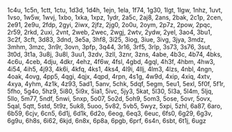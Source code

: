 1c4u, 1c5n, 1ctt, 1ctu, 1d3d, 1d4h, 1ejn, 1ela, 1f74, 1g30, 1lgt, 1lgw, 1nhz, 1uvt, 1vso, 1w5w, 1wvj, 1xbo, 1xka, 1xpz, 1ydr, 2a5c, 2aj8, 2ans, 2bak, 2c1p, 2cen, 2e91, 2e9u, 2fdp, 2gyi, 2iwx, 2jfz, 2jg0, 2o0u, 2oym, 2p7z, 2pow, 2pqc, 2r59, 2rkd, 2uxi, 2vnt, 2web, 2wec, 2wgj, 2wtv, 2ydw, 2yel, 3ao4, 3bu1, 3c2f, 3cft, 3d83, 3dnd, 3e5a, 3hf8, 3i25, 3iog, 3iue, 3ivg, 3jya, 3mdz, 3mhm, 3mzc, 3n9r, 3ovn, 3pfp, 3q44, 3r16, 3rf5, 3rlp, 3s73, 3s76, 3sut, 3t0d, 3t1a, 3u8j, 3u8l, 3uu1, 3zdv, 3zll, 3znr, 3zns, 4abe, 4b3c, 4b74, 4bks, 4c6u, 4ceb, 4dju, 4dkr, 4ehz, 4f6w, 4fsl, 4gbd, 4gql, 4h3f, 4hbm, 4hw3, 4i54, 4ih5, 4j93, 4k6i, 4kfq, 4ks1, 4ks4, 4l9i, 4llj, 4lm3, 4lzs, 4nbl, 4ngn, 4oak, 4ovg, 4pp5, 4qgi, 4qjx, 4qpd, 4rpn, 4s1g, 4w9d, 4xip, 4xiq, 4xtv, 4xya, 4yhm, 4z1k, 4z93, 5ad1, 5anv, 5chk, 5dqf, 5egm, 5eu1, 5exl, 5f0f, 5f1r, 5fho, 5g4o, 5hz9, 5i80, 5i9x, 5ia1, 5ivc, 5jy3, 5kat, 5l30, 5l3a, 5l4m, 5ljq, 5llo, 5m77, 5ndf, 5nwi, 5nxp, 5o07, 5o2d, 5oh9, 5om3, 5ose, 5ovr, 5ovx, 5qal, 5qtt, 5std, 5t9z, 5uk8, 5uoo, 5v82, 5vb5, 5wyz, 5xpi, 5zhl, 6a87, 6aro, 6b59, 6cjv, 6cn5, 6d1j, 6d1k, 6d2o, 6eog, 6eq3, 6euc, 6fs0, 6g29, 6g3v, 6g9u, 6h8s, 6i62, 6kjd, 6n8x, 6p8a, 6pgb, 6prf, 6s4n, 6sbt, 6t1j, 6ugz

